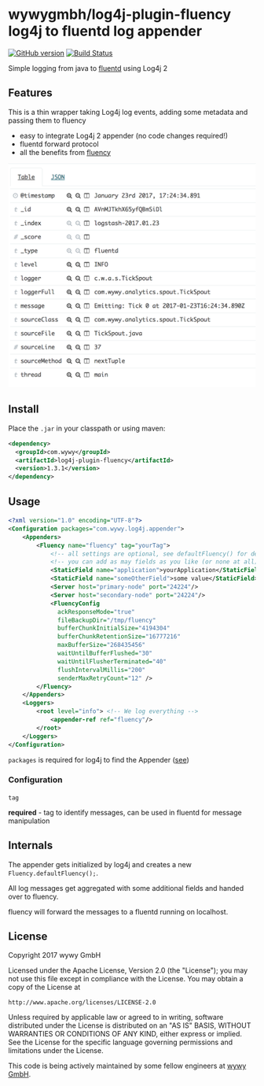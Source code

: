 # wywygmbh/log4j-plugin-fluency log4j to fluentd log appender
[![GitHub version](https://badge.fury.io/gh/wywygmbh%2Flog4j-plugin-fluency.svg)](https://badge.fury.io/gh/wywygmbh%2Flog4j-plugin-fluency)
[![Build Status](https://travis-ci.org/wywygmbh/log4j-plugin-fluency.svg?branch=master)](https://travis-ci.org/wywygmbh/log4j-plugin-fluency)

Simple logging from java to [fluentd](http://www.fluentd.org/) using Log4j 2

## Features

This is a thin wrapper taking Log4j log events, adding some metadata and passing them to fluency

* easy to integrate Log4j 2 appender (no code changes required!)
* fluentd forward protocol
* all the benefits from [fluency](https://github.com/komamitsu/fluency)

<img src="screenshot.png" width="600">

## Install

Place the `.jar` in your classpath or using maven:

```xml
<dependency>
  <groupId>com.wywy</groupId>
  <artifactId>log4j-plugin-fluency</artifactId>
  <version>1.3.1</version>
</dependency>
```

## Usage

```xml
<?xml version="1.0" encoding="UTF-8"?>
<Configuration packages="com.wywy.log4j.appender">
    <Appenders>
        <Fluency name="fluency" tag="yourTag">
            <!-- all settings are optional, see defaultFluency() for default values -->
            <!-- you can add as may fields as you like (or none at all) -->
            <StaticField name="application">yourApplication</StaticField>
            <StaticField name="someOtherField">some value</StaticField>
            <Server host="primary-node" port="24224"/>
            <Server host="secondary-node" port="24224"/>
            <FluencyConfig
              ackResponseMode="true"
              fileBackupDir="/tmp/fluency"
              bufferChunkInitialSize="4194304"
              bufferChunkRetentionSize="16777216"
              maxBufferSize="268435456"
              waitUntilBufferFlushed="30"
              waitUntilFlusherTerminated="40"
              flushIntervalMillis="200"
              senderMaxRetryCount="12" />
        </Fluency>
    </Appenders>
    <Loggers>
        <root level="info"> <!-- We log everything -->
            <appender-ref ref="fluency"/>
        </root>
    </Loggers>
</Configuration>
```

`packages` is required for log4j to find the Appender ([see](https://logging.apache.org/log4j/2.x/manual/configuration.html#ConfigurationSyntax))

### Configuration

`tag`

  **required** - tag to identify messages, can be used in fluentd for message manipulation

## Internals

The appender gets initialized by log4j and creates a new `Fluency.defaultFluency();`.

All log messages get aggregated with some additional fields and handed over to fluency.

fluency will forward the messages to a fluentd running on localhost.

## License

Copyright 2017 wywy GmbH

Licensed under the Apache License, Version 2.0 (the "License");
you may not use this file except in compliance with the License.
You may obtain a copy of the License at

    http://www.apache.org/licenses/LICENSE-2.0

Unless required by applicable law or agreed to in writing, software
distributed under the License is distributed on an "AS IS" BASIS,
WITHOUT WARRANTIES OR CONDITIONS OF ANY KIND, either express or implied.
See the License for the specific language governing permissions and
limitations under the License.

This code is being actively maintained by some fellow engineers at [wywy GmbH](http://wywy.com/).

